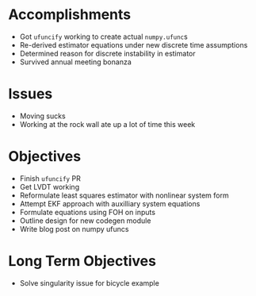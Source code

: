 # Accomplishments

- Got `ufuncify` working to create actual `numpy.ufunc`s
- Re-derived estimator equations under new discrete time assumptions
- Determined reason for discrete instability in estimator
- Survived annual meeting bonanza

# Issues

- Moving sucks
- Working at the rock wall ate up a lot of time this week

# Objectives

- Finish `ufuncify` PR
- Get LVDT working
- Reformulate least squares estimator with nonlinear system form
- Attempt EKF approach with auxilliary system equations
- Formulate equations using FOH on inputs
- Outline design for new codegen module
- Write blog post on numpy ufuncs

# Long Term Objectives

- Solve singularity issue for bicycle example
